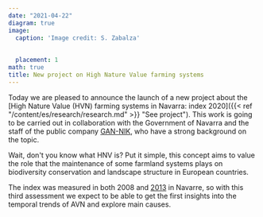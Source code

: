 ```yaml
---
date: "2021-04-22"
diagram: true
image:
  caption: 'Image credit: S. Zabalza'
  
  
  placement: 1
math: true
title: New project on High Nature Value farming systems 
---
```


Today we are pleased to announce the launch of a new project about the [High Nature Value (HVN) farming systems in Navarra: index 2020]({{< ref "/content/es/research/research.md" >}} "See project"). This work is going to be carried out in collaboration with the Government of Navarra and the staff of the public company [GAN-NIK](https://gan-nik.es/), who have a strong background on the topic. 

Wait, don't you know what HNV is? Put it simple, this concept aims to value the role that the maintenance of some farmland systems plays on biodiversity conservation and landscape structure in European countries. 

The index was measured in both 2008 and [2013](https://www.navarra.es/NR/rdonlyres/86815038-FE6D-404A-9A29-3C27FCCBF013/371833/SistemasdeAltoValorNaturalenNavarra2013.pdf) in Navarre, so with this third assessment we expect to be able to get the first insights into the temporal trends of AVN and explore main causes.


